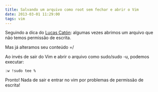 ```yaml
---
title: Salvando um arquivo como root sem fechar e abrir o Vim
date: 2013-03-01 11:29:00
tags: vim
---
```


Seguindo a dica do [Lucas Catón](http://blog.lucascaton.com.br/): algumas vezes abrimos um arquivo que não temos permissão de escrita.

Mas já alteramos seu conteúdo =/

Ao invés de sair do Vim e abrir o arquivo como sudo/sudo -u, podemos executar:

``:w !sudo tee %``

Pronto! Nada de sair e entrar no vim por problemas de permissão de escrita!
